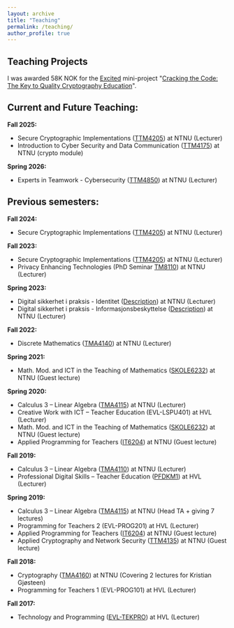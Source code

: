 ```yaml
---
layout: archive
title: "Teaching"
permalink: /teaching/
author_profile: true
---
```


## Teaching Projects

I was awarded 58K NOK for the [Excited](https://www.ntnu.edu/excited) mini-project "[Cracking the Code: The Key to Quality Cryptography Education](https://www.ntnu.edu/excited/insights-from-mini-projects)".

## Current and Future Teaching:

**Fall 2025:**

* Secure Cryptographic Implementations ([TTM4205](https://www.ntnu.edu/studies/courses/TTM4205)) at NTNU (Lecturer)
* Introduction to Cyber Security and Data Communication ([TTM4175](https://www.ntnu.edu/studies/courses/TTM4175)) at NTNU (crypto module)


**Spring 2026:**

* Experts in Teamwork - Cybersecurity ([TTM4850](https://www.ntnu.no/eit/ttm4850)) at NTNU (Lecturer)

## Previous semesters:

**Fall 2024:**

* Secure Cryptographic Implementations ([TTM4205](https://www.ntnu.edu/studies/courses/TTM4205)) at NTNU (Lecturer)

**Fall 2023:**

* Secure Cryptographic Implementations ([TTM4205](https://www.ntnu.edu/studies/courses/TTM4205)) at NTNU (Lecturer)
* Privacy Enhancing Technologies (PhD Seminar [TM8110](https://www.ntnu.edu/studies/courses/TM8110)) at NTNU (Lecturer)

**Spring 2023:**

* Digital sikkerhet i praksis - Identitet
 ([Description](https://www.ntnu.no/videre/gen/-/courses/nv22186)) at NTNU (Lecturer)
* Digital sikkerhet i praksis - Informasjonsbeskyttelse
 ([Description](https://www.ntnu.no/videre/gen/-/courses/nv21828)) at NTNU (Lecturer)

**Fall 2022:**

* Discrete Mathematics ([TMA4140](https://www.ntnu.no/studier/emner/TMA4140)) at NTNU (Lecturer)

**Spring 2021:**

* Math. Mod. and ICT in the Teaching of Mathematics ([SKOLE6232](https://www.ntnu.edu/studies/courses/SKOLE6232)) at NTNU (Guest lecture)

**Spring 2020:**

* Calculus 3 – Linear Algebra ([TMA4115](https://www.ntnu.no/studier/emner/TMA4115)) at NTNU (Lecturer)
* Creative Work with ICT – Teacher Education (EVL-LSPU401) at HVL (Lecturer)
* Math. Mod. and ICT in the Teaching of Mathematics ([SKOLE6232](https://www.ntnu.edu/studies/courses/SKOLE6232)) at NTNU (Guest lecture)
* Applied Programming for Teachers ([IT6204](https://www.ntnu.edu/studies/courses/IT6204)) at NTNU (Guest lecture)

**Fall 2019:**

* Calculus 3 – Linear Algebra ([TMA4110](https://www.ntnu.no/studier/emner/TMA4110)) at NTNU (Lecturer)
* Professional Digital Skills – Teacher Education ([PFDKM1](https://www.usn.no/studier/studie-og-emneplaner/#/studieplan/KFK-PFDK_2019_H%C3%98ST)) at HVL (Lecturer)

**Spring 2019:**

* Calculus 3 – Linear Algebra ([TMA4115](https://www.ntnu.no/studier/emner/TMA4115)) at NTNU (Head TA + giving 7 lectures)
* Programming for Teachers 2 (EVL-PROG201) at HVL (Lecturer)
* Applied Programming for Teachers ([IT6204](https://www.ntnu.edu/studies/courses/IT6204)) at NTNU (Guest lecture)
* Applied Cryptography and Network Security ([TTM4135](https://www.ntnu.edu/studies/courses/TTM4135)) at NTNU (Guest lecture)

**Fall 2018:**

* Cryptography ([TMA4160](https://www.ntnu.edu/studies/courses/TMA4160)) at NTNU (Covering 2 lectures for Kristian Gjøsteen)
* Programming for Teachers 1 (EVL-PROG101) at HVL (Lecturer)

**Fall 2017:**

* Technology and Programming ([EVL-TEKPRO](https://www.hvl.no/aktuelt/moter-framtida-med-teknologi-og-programmering)) at HVL (Lecturer)
